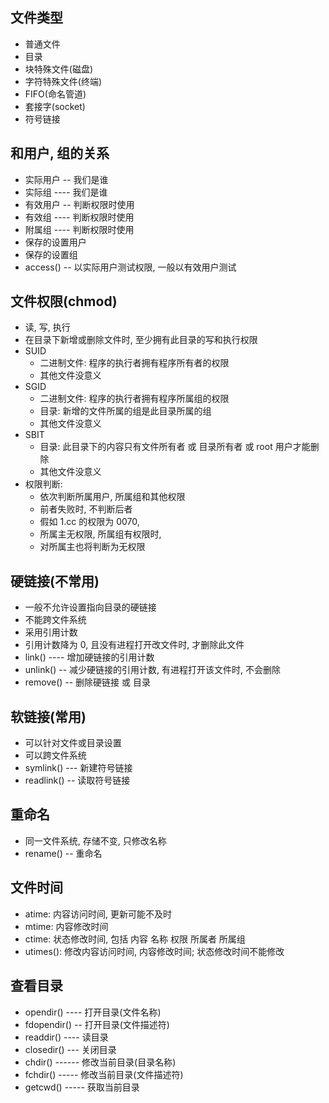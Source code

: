 
## 文件类型
* 普通文件
* 目录
* 块特殊文件(磁盘)
* 字符特殊文件(终端)
* FIFO(命名管道)
* 套接字(socket)
* 符号链接

## 和用户, 组的关系
* 实际用户 -- 我们是谁
* 实际组 ---- 我们是谁
* 有效用户 -- 判断权限时使用
* 有效组 ---- 判断权限时使用
* 附属组 ---- 判断权限时使用
* 保存的设置用户
* 保存的设置组
* access() -- 以实际用户测试权限, 一般以有效用户测试

## 文件权限(chmod)
* 读, 写, 执行
* 在目录下新增或删除文件时, 至少拥有此目录的写和执行权限
* SUID
    * 二进制文件: 程序的执行者拥有程序所有者的权限
    * 其他文件没意义
* SGID
    * 二进制文件: 程序的执行者拥有程序所属组的权限
    * 目录: 新增的文件所属的组是此目录所属的组
    * 其他文件没意义
* SBIT
    * 目录: 此目录下的内容只有文件所有者 或 目录所有者 或 root 用户才能删除
    * 其他文件没意义
* 权限判断:
    * 依次判断所属用户, 所属组和其他权限
    * 前者失败时, 不判断后者
    * 假如 1.cc 的权限为 0070,
    * 所属主无权限, 所属组有权限时,
    * 对所属主也将判断为无权限

## 硬链接(不常用)
* 一般不允许设置指向目录的硬链接
* 不能跨文件系统
* 采用引用计数
* 引用计数降为 0, 且没有进程打开改文件时, 才删除此文件
* link() ---- 增加硬链接的引用计数
* unlink() -- 减少硬链接的引用计数, 有进程打开该文件时, 不会删除
* remove() -- 删除硬链接 或 目录

## 软链接(常用)
* 可以针对文件或目录设置
* 可以跨文件系统
* symlink() --- 新建符号链接
* readlink() -- 读取符号链接

## 重命名
* 同一文件系统, 存储不变, 只修改名称
* rename() -- 重命名

## 文件时间
* atime: 内容访问时间, 更新可能不及时
* mtime: 内容修改时间
* ctime: 状态修改时间, 包括 内容 名称 权限 所属者 所属组
* utimes(): 修改内容访问时间, 内容修改时间; 状态修改时间不能修改

## 查看目录
* opendir() ---- 打开目录(文件名称)
* fdopendir() -- 打开目录(文件描述符)
* readdir() ---- 读目录
* closedir() --- 关闭目录
* chdir() ------ 修改当前目录(目录名称)
* fchdir() ----- 修改当前目录(文件描述符)
* getcwd() ----- 获取当前目录

